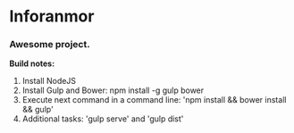 Inforanmor
===========================

### Awesome project.


**Build notes:**

1. Install NodeJS
2. Install Gulp and Bower: npm install -g gulp bower
3. Execute next command in a command line: 'npm install && bower install && gulp'
4. Additional tasks: 'gulp serve' and 'gulp dist'
